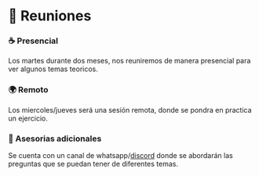 # 📅 Reuniones

### ☕️ Presencial

Los martes durante dos meses, nos reuniremos de manera presencial para ver algunos temas teoricos.

### 🌍 Remoto

Los miercoles/jueves será una sesión remota, donde se pondra en practica un ejercicio.

### 🤝 Asesorias adicionales

Se cuenta con un canal de whatsapp/[discord](https://discord.gg/Rp66sdjX) donde se abordarán las preguntas que se puedan tener de diferentes temas.





